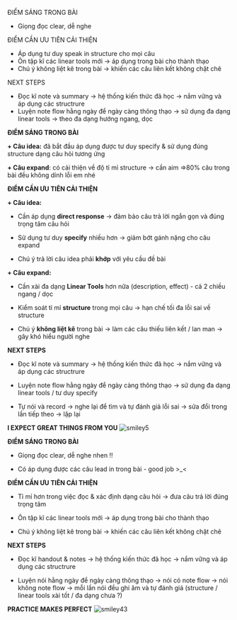 ĐIỂM SÁNG TRONG BÀI
+ Giọng đọc clear, dễ nghe 

ĐIỂM CẦN ƯU TIÊN CẢI THIỆN
+ Áp dụng tư duy speak in structure cho mọi câu 
+ Ôn tập kĩ các linear tools mới -> áp dụng trong bài cho thành thạo
+ Chú ý không liệt kê trong bài -> khiến các câu liên kết không chặt chẽ

NEXT STEPS
+ Đọc kĩ note và summary -> hệ thống kiến thức đã học -> nắm vững và áp dụng các structrure 
+ Luyện note flow hằng ngày để ngày càng thông thạo -> sử dụng đa dạng linear tools -> theo đa dạng hướng ngang, dọc

**ĐIỂM SÁNG TRONG BÀI**

**+ Câu idea:** đã bắt đầu áp dụng được tư duy specify & sử dụng đúng structure dạng câu hỏi tương ứng

**+ Câu expand**: có cải thiện về độ tỉ mỉ structure -> cần aim =>80% câu trong bài đều không dính lỗi em nhé

**ĐIỂM CẦN ƯU TIÊN CẢI THIỆN**

**+ Câu idea:**

- Cần áp dụng **direct response** -> đảm bảo câu trả lời ngắn gọn và đúng trọng tâm câu hỏi

+ Sử dụng tư duy **specify** nhiều hơn -> giảm bớt gánh nặng cho câu expand

+ Chú ý trả lời câu idea phải **khớp** với yêu cầu đề bài

**+ Câu expand:**

- Cần xài đa dạng **Linear Tools** hơn nữa (description, effect) - cả 2 chiều ngang / dọc

- Kiểm soát tỉ mỉ **structure** trong mọi câu -> hạn chế tối đa lỗi sai về structure

- Chú ý **không liệt kê** trong bài -> làm các câu thiếu liên kết / lan man -> gây khó hiểu người nghe

**NEXT STEPS**

+ Đọc kĩ note và summary -> hệ thống kiến thức đã học -> nắm vững và áp dụng các structrure

+ Luyện note flow hằng ngày để ngày càng thông thạo -> sử dụng đa dạng linear tools / tư duy specify

+ Tự nói và record -> nghe lại để tìm và tự đánh giả lỗi sai -> sửa đổi trong lần tiếp theo -> lặp lại

**I EXPECT GREAT THINGS FROM YOU** ![smiley5](/app/lms-v2/_next/static/image/5_37d213ce70681b87.png)

**ĐIỂM SÁNG TRONG BÀI**

+ Giọng đọc clear, dễ nghe nhen !!

+ Có áp dụng được các câu lead in trong bài - good job >_<

**ĐIỂM CẦN ƯU TIÊN CẢI THIỆN**

+ Tỉ mỉ hơn trong việc đọc & xác định dạng câu hỏi -> đưa câu trả lời đúng trọng tâm

+ Ôn tập kĩ các linear tools mới -> áp dụng trong bài cho thành thạo

+ Chú ý không liệt kê trong bài -> khiến các câu liên kết không chặt chẽ

**NEXT STEPS**

+ Đọc kĩ handout & notes -> hệ thống kiến thức đã học -> nắm vững và áp dụng các structrure

+ Luyện nói hằng ngày để ngày càng thông thạo -> nói có note flow -> nói không note flow -> mỗi lần nói đều ghi âm và tự đánh giá (structure / linear tools xài tốt / đa dạng chưa ?)

**PRACTICE MAKES PERFECT** ![smiley43](/app/lms-v2/_next/static/image/43_5255eceeb133003d.png)